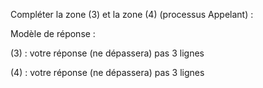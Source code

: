 Compléter la zone (3) et la zone (4) (processus Appelant) : 

Modèle de réponse :

(3) :  votre réponse (ne dépassera) pas 3 lignes

(4) :  votre réponse (ne dépassera) pas 3 lignes
